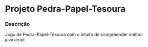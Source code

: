 # Projeto Pedra-Papel-Tesoura

### Descrição
Jogo de Pedra-Papel-Tesoura com o intuito de compreender melhor javascript